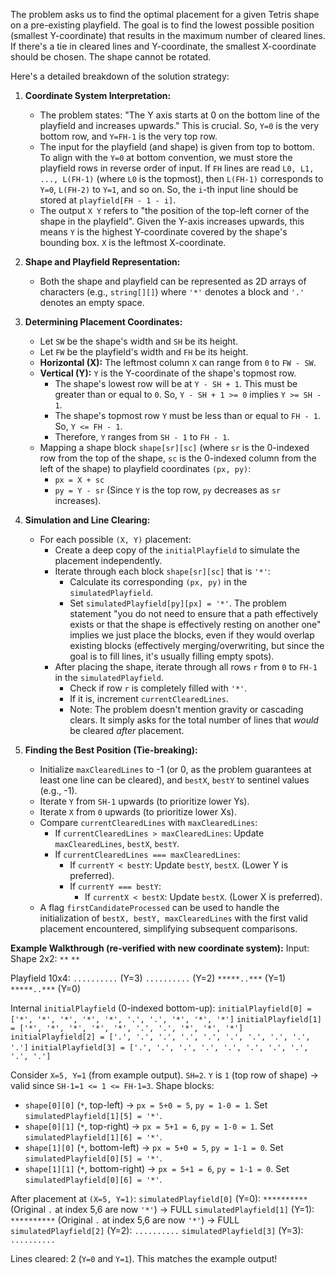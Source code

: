 The problem asks us to find the optimal placement for a given Tetris shape on a pre-existing playfield. The goal is to find the lowest possible position (smallest Y-coordinate) that results in the maximum number of cleared lines. If there's a tie in cleared lines and Y-coordinate, the smallest X-coordinate should be chosen. The shape cannot be rotated.

Here's a detailed breakdown of the solution strategy:

1.  **Coordinate System Interpretation:**
    *   The problem states: "The Y axis starts at 0 on the bottom line of the playfield and increases upwards." This is crucial. So, `Y=0` is the very bottom row, and `Y=FH-1` is the very top row.
    *   The input for the playfield (and shape) is given from top to bottom. To align with the `Y=0` at bottom convention, we must store the playfield rows in reverse order of input. If `FH` lines are read `L0, L1, ..., L(FH-1)` (where `L0` is the topmost), then `L(FH-1)` corresponds to `Y=0`, `L(FH-2)` to `Y=1`, and so on. So, the `i`-th input line should be stored at `playfield[FH - 1 - i]`.
    *   The output `X Y` refers to "the position of the top-left corner of the shape in the playfield". Given the Y-axis increases upwards, this means `Y` is the highest Y-coordinate covered by the shape's bounding box. `X` is the leftmost X-coordinate.

2.  **Shape and Playfield Representation:**
    *   Both the shape and playfield can be represented as 2D arrays of characters (e.g., `string[][]`) where `'*'` denotes a block and `'.'` denotes an empty space.

3.  **Determining Placement Coordinates:**
    *   Let `SW` be the shape's width and `SH` be its height.
    *   Let `FW` be the playfield's width and `FH` be its height.
    *   **Horizontal (X):** The leftmost column `X` can range from `0` to `FW - SW`.
    *   **Vertical (Y):** `Y` is the Y-coordinate of the shape's topmost row.
        *   The shape's lowest row will be at `Y - SH + 1`. This must be greater than or equal to `0`. So, `Y - SH + 1 >= 0` implies `Y >= SH - 1`.
        *   The shape's topmost row `Y` must be less than or equal to `FH - 1`. So, `Y <= FH - 1`.
        *   Therefore, `Y` ranges from `SH - 1` to `FH - 1`.
    *   Mapping a shape block `shape[sr][sc]` (where `sr` is the 0-indexed row from the top of the shape, `sc` is the 0-indexed column from the left of the shape) to playfield coordinates `(px, py)`:
        *   `px = X + sc`
        *   `py = Y - sr` (Since `Y` is the top row, `py` decreases as `sr` increases).

4.  **Simulation and Line Clearing:**
    *   For each possible `(X, Y)` placement:
        *   Create a deep copy of the `initialPlayfield` to simulate the placement independently.
        *   Iterate through each block `shape[sr][sc]` that is `'*'`:
            *   Calculate its corresponding `(px, py)` in the `simulatedPlayfield`.
            *   Set `simulatedPlayfield[py][px] = '*'`. The problem statement "you do not need to ensure that a path effectively exists or that the shape is effectively resting on another one" implies we just place the blocks, even if they would overlap existing blocks (effectively merging/overwriting, but since the goal is to fill lines, it's usually filling empty spots).
        *   After placing the shape, iterate through all rows `r` from `0` to `FH-1` in the `simulatedPlayfield`.
            *   Check if row `r` is completely filled with `'*'`.
            *   If it is, increment `currentClearedLines`.
            *   Note: The problem doesn't mention gravity or cascading clears. It simply asks for the total number of lines that *would* be cleared *after* placement.

5.  **Finding the Best Position (Tie-breaking):**
    *   Initialize `maxClearedLines` to -1 (or 0, as the problem guarantees at least one line can be cleared), and `bestX`, `bestY` to sentinel values (e.g., -1).
    *   Iterate `Y` from `SH-1` upwards (to prioritize lower Ys).
    *   Iterate `X` from `0` upwards (to prioritize lower Xs).
    *   Compare `currentClearedLines` with `maxClearedLines`:
        *   If `currentClearedLines > maxClearedLines`: Update `maxClearedLines`, `bestX`, `bestY`.
        *   If `currentClearedLines === maxClearedLines`:
            *   If `currentY < bestY`: Update `bestY`, `bestX`. (Lower Y is preferred).
            *   If `currentY === bestY`:
                *   If `currentX < bestX`: Update `bestX`. (Lower X is preferred).
    *   A flag `firstCandidateProcessed` can be used to handle the initialization of `bestX, bestY, maxClearedLines` with the first valid placement encountered, simplifying subsequent comparisons.

**Example Walkthrough (re-verified with new coordinate system):**
Input:
Shape 2x2:
`**`
`**`

Playfield 10x4:
`..........` (Y=3)
`..........` (Y=2)
`*****..***` (Y=1)
`*****..***` (Y=0)

Internal `initialPlayfield` (0-indexed bottom-up):
`initialPlayfield[0] = ['*', '*', '*', '*', '*', '.', '.', '*', '*', '*']`
`initialPlayfield[1] = ['*', '*', '*', '*', '*', '.', '.', '*', '*', '*']`
`initialPlayfield[2] = ['.', '.', '.', '.', '.', '.', '.', '.', '.', '.']`
`initialPlayfield[3] = ['.', '.', '.', '.', '.', '.', '.', '.', '.', '.']`

Consider `X=5, Y=1` (from example output). `SH=2`.
`Y` is `1` (top row of shape) -> valid since `SH-1=1 <= 1 <= FH-1=3`.
Shape blocks:
*   `shape[0][0]` (`*`, top-left) -> `px = 5+0 = 5`, `py = 1-0 = 1`. Set `simulatedPlayfield[1][5] = '*'`.
*   `shape[0][1]` (`*`, top-right) -> `px = 5+1 = 6`, `py = 1-0 = 1`. Set `simulatedPlayfield[1][6] = '*'`.
*   `shape[1][0]` (`*`, bottom-left) -> `px = 5+0 = 5`, `py = 1-1 = 0`. Set `simulatedPlayfield[0][5] = '*'`.
*   `shape[1][1]` (`*`, bottom-right) -> `px = 5+1 = 6`, `py = 1-1 = 0`. Set `simulatedPlayfield[0][6] = '*'`.

After placement at `(X=5, Y=1)`:
`simulatedPlayfield[0]` (Y=0): `**********` (Original `.` at index 5,6 are now `'*'`) -> FULL
`simulatedPlayfield[1]` (Y=1): `**********` (Original `.` at index 5,6 are now `'*'`) -> FULL
`simulatedPlayfield[2]` (Y=2): `..........`
`simulatedPlayfield[3]` (Y=3): `..........`

Lines cleared: 2 (`Y=0` and `Y=1`). This matches the example output!